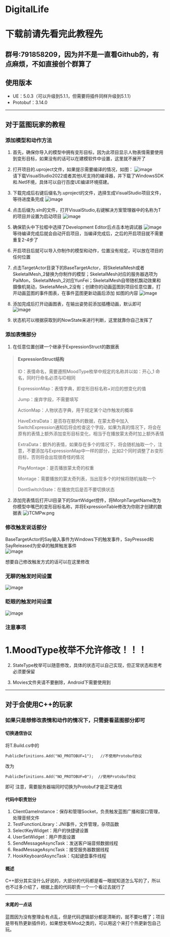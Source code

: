 # DigitalLife

# 下载前请先看完此教程先
## 群号:791858209，因为并不是一直看Github的，有点麻烦，不如直接创个群算了

## 使用版本
- UE：5.0.3（可以升级到5.1.1，但需要将插件同样升级到5.1.1）
- Protobuf：3.14.0
---

## 对于蓝图玩家的教程
### 添加模型和动作方法
1.  首先，确保你导入的模型中拥有变形目标，因为此项目显示人物表情需要使用到变形目标，如果没有的话可以在建模软件中设置，这里就不展开了
2.  打开项目的.uproject文件，如果提示需要编译的情况，如图：
![image](https://github.com/QSWWLTN/DigitalLife/assets/52273933/ba53a8a0-5ac9-4520-8638-46b5fce483b0)<br>
请下载VisualStudio2022或者其他UE支持的编译器，并下载了WindowsSDK和.Net环境，具体可以自行百度UE编译环境搭建。
3. 下载完成后右键后缀名为.uproject的文件，选择生成VisualStudio项目文件，等待进度条完成
![image](https://github.com/QSWWLTN/DigitalLife/assets/52273933/1a095d11-761f-417b-9a6e-a25716a7294a)
4. 点击后缀为.sln的文件，打开VisualStudio,右键解决方案管理器中的名称为T的项目并设置为启动项目
![image](https://github.com/QSWWLTN/DigitalLife/assets/52273933/de22dcbe-4b68-4328-b3f5-33b92d8f7d6c)

5. 确保箭头中下拉框中选择了Development Editor后点击本地调试器
![image](https://github.com/QSWWLTN/DigitalLife/assets/52273933/b2934af5-657e-45b8-b32d-11cb506b0668)
等待编译完成后就会自动开启项目，当编译完成后，之后的开启项目就不需要重复2-4步了

6. 开启项目后就可以导入你制作的模型和动作，位置没有规定，可以放在项目的任何位置

7. 点击TargetActor目录下的BaseTargetActor，将SkeletalMesh或者SkeletalMesh_2替换为你制作的模型；SkeletalMesh对应的服务器选项为PaiMon，SkeletalMesh_2对应YunFei；SkeletalMesh自带随机飘动效果和摄像机晃动，SkeletalMesh_2没有；创建你的动画蓝图到项目任意位置，打开动画蓝图的事件图表，在事件蓝图更新动画后添加
如图的内容
![image](https://github.com/QSWWLTN/DigitalLife/assets/52273933/8c22252d-9d1c-4819-ad69-1eb2d20d81a1)

8. 添加完成后打开动画图表，在输出姿势前添加插槽动画，默认即可<br>
![image](https://github.com/QSWWLTN/DigitalLife/assets/52273933/797ec340-c29c-4df8-bc59-846239b6471e)

9. 状态机可以根据获取到的NowState来进行判断，这里就靠你自己发挥了

###	添加表情部分
1. 在任意位置创建一个继承于ExpressionStruct的数据表

> #### ExpressionStruct结构
>
> ID：表情命名，需要遵照MoodType枚举中规定的名称并以如：开心_1 命名，同时行命名必须与ID相同
>
> ExpressionMap：表情字典，即变形目标名称+对应的想变化的值
>
> Jump：废弃字段，不需要填写
>
> ActionMap：人物状态字典，用于规定某个动作触发的概率
>
> HaveExtraData：是否存在额外的数据，在蒙太奇中加入SwitchExpression通知后将会检查这个字段，如果为真的情况下，将会在原有的表情上额外添加变形目标变化，相当于在播放蒙太奇时加上额外表情
>
> ExtraData：额外的表情，如果存在多个的情况下，将会随机抽取一个，注意，不要添加与ExpressionMap中一样的部分，比如2个同时调整了お变形目标，否则将会出现很奇怪的情况
>
> PlayMontage：是否播放蒙太奇的权重
>
> Montage：需要播放的蒙太奇列表，当出现多个的时候将随机抽取一个
>
> DontSwitchState：在播放完后是否不要切换状态

2. 添加完表情后打开UI目录下的StartWidget控件，将MorphTargetName改为你模型中嘴巴的变形目标名称，并将ExpressionTable修改为你刚才创建的数据表
![iTCMPw.png](https://i.328888.xyz/2023/05/05/iTCMPw.png)

### 修改触发说话部分
BaseTargetActor的Say输入事件为Windows下的触发事件，SayPressed和SayReleased为安卓的触屏触发事件<br>
![image](https://github.com/QSWWLTN/DigitalLife/assets/52273933/94aac184-a134-475b-8384-9ac83283aa23)

想要自己修改触发方式的话可以在这里修改

### 无聊的触发时间设置
![image](https://github.com/QSWWLTN/DigitalLife/assets/52273933/5cfb8869-da9a-4de1-8cc6-5f0f0d8f0835)

### 眨眼的触发时间设置
![image](https://github.com/QSWWLTN/DigitalLife/assets/52273933/dafc1111-1e75-454c-866a-02ef037ba0c3)

###	注意事项
# 1.MoodType枚举不允许修改！！！

2. StateType枚举可以随意修改，具体的状态可以自己实现，但正常状态和思考必须要保留

3. Movies文件夹请不要删除，Android下需要使用到

---

## 对于会使用C++的玩家
### 如果只是想修改表情和动作的情况下，只需要看蓝图部分即可

#### 切换通信协议
将T.Build.cs中的

    PublicDefinitions.Add("NO_PROTOBUF=1");   //不使用Protobuf协议
	
改为

    PublicDefinitions.Add("NO_PROTOBUF=0");  //使用Protobuf协议
	
即可
注意，需要服务器端同时切换为Protobuf才能正常通信

#### 代码中职责划分
1. ClientGameInstance：保存和管理Socket，负责触发蓝图广播和窗口管理，处理音频文件
2. TestFunctionLibrary：JNI事件，文件管理，杂项函数
3. SelectKeyWidget：用户的快捷键设置
4. UserSetWidget：用户界面设置
5. SendMessageAsyncTask：发送客户端音频数据线程
6. ReadMessageAsyncTask：接受服务器数据线程
7. HookKeyboardAsyncTask：勾起键盘事件线程

#### 概述
C++部分其实没什么好说的，大部分的代码都是看一眼就知道怎么写的了，所以也不过多介绍了，根据上面的代码职责一个一个看过去就行了

---

#### 末尾的一点话
蓝图因为没有整理会有点乱，但是代码逻辑部分都是清晰的，就不要吐槽了；项目是带有热更新插件的，如果想发布Mod之类的，可以用这个来打个热更新包自己玩。
